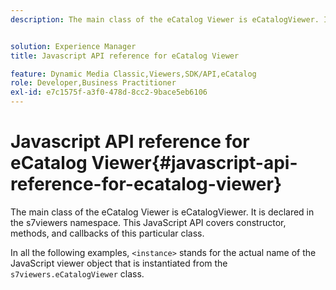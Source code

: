 ```yaml
---
description: The main class of the eCatalog Viewer is eCatalogViewer. It is declared in the s7viewers namespace. This JavaScript API covers constructor, methods, and callbacks of this particular class.


solution: Experience Manager
title: Javascript API reference for eCatalog Viewer

feature: Dynamic Media Classic,Viewers,SDK/API,eCatalog
role: Developer,Business Practitioner
exl-id: e7c1575f-a3f0-478d-8cc2-9bace5eb6106
---
```

# Javascript API reference for eCatalog Viewer{#javascript-api-reference-for-ecatalog-viewer}

The main class of the eCatalog Viewer is eCatalogViewer. It is declared in the s7viewers namespace. This JavaScript API covers constructor, methods, and callbacks of this particular class.

In all the following examples, `<instance>` stands for the actual name of the JavaScript viewer object that is instantiated from the `s7viewers.eCatalogViewer` class.
